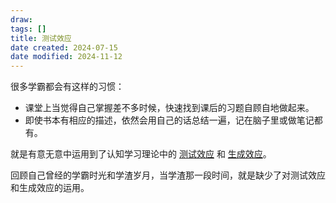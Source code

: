 ```yaml
---
draw:
tags: []
title: 测试效应
date created: 2024-07-15
date modified: 2024-11-12
---
```


很多学霸都会有这样的习惯：

- 课堂上当觉得自己掌握差不多时候，快速找到课后的习题自顾自地做起来。
- 即使书本有相应的描述，依然会用自己的话总结一遍，记在脑子里或做笔记都有。

就是有意无意中运用到了认知学习理论中的 [测试效应](2%20第二大脑/2%20飞轮/2%20认知系统/智慧/测试效应.md) 和 [生成效应](2%20第二大脑/2%20飞轮/2%20认知系统/智慧/生成效应.md)。

回顾自己曾经的学霸时光和学渣岁月，当学渣那一段时间，就是缺少了对测试效应和生成效应的运用。
